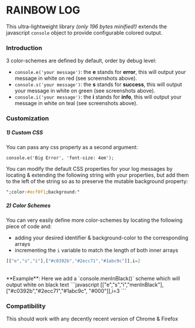 RAINBOW LOG
============


This ultra-lightweight library _(only 196 bytes minified!)_ extends the javascript `console` object to provide configurable colored output.



### Introduction  
3 color-schemes are defined by default, order by debug level:

  - ```console.e('your message')```: the **e** stands for **error**, this will output your message in white on red (see screenshots above).
  - ```console.s('your message')```: the **s** stands for **success**, this will output your message in white on green (see screenshots above).
  - ```console.i('your message')```: the **i** stands for **info**, this will output your message in white on teal (see screenshots above).

    
    
### Customization


##### 1) Custom CSS
You can pass any css property as a second argument:
```
console.e('Big Error', 'font-size: 4em');
```
You can modify the default CSS properties for your log messages by locating & extending the following string with your properties, but add them to the left of the string so as to preserve the mutable background property:
```css
";color:#ecf0f1;background:"
```


##### 2) Color Schemes
You can very easily define more color-schemes by locating the following piece of code and:

  - adding your desired identifier & background-color to the corresponding arrays
  - incrementing the `i` variable to match the length of both inner arrays
```javascript
[["e","s","i"],["#c0392b","#2ecc71","#1abc9c"]],i=2
```
<br/>
**Example**:
Here we add a `console.menInBlack()` scheme which will output white on black text
```javascript
[["e","s","i","menInBlack"],["#c0392b","#2ecc71","#1abc9c", "#000"]],i=3
```


### Compatibility
This should work with any decently recent version of Chrome & Firefox
